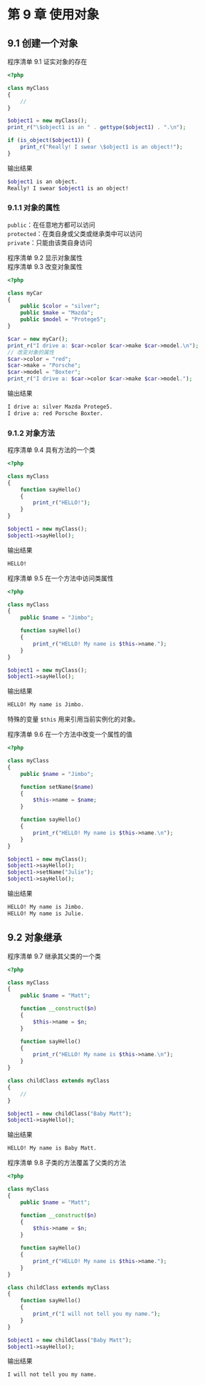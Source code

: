 # 第 9 章 使用对象

## 9.1 创建一个对象

程序清单 9.1 证实对象的存在

```php
<?php

class myClass
{
    //
}

$object1 = new myClass();
print_r("\$object1 is an " . gettype($object1) . ".\n");

if (is_object($object1)) {
    print_r("Really! I swear \$object1 is an object!");
}
```

输出结果

```bash
$object1 is an object.
Really! I swear $object1 is an object!
```

### 9.1.1 对象的属性

`public`：在任意地方都可以访问 \
`protected`：在类自身或父类或继承类中可以访问 \
`private`：只能由该类自身访问

程序清单 9.2 显示对象属性 \
程序清单 9.3 改变对象属性

```php
<?php

class myCar
{
    public $color = "silver";
    public $make = "Mazda";
    public $model = "Protege5";
}

$car = new myCar();
print_r("I drive a: $car->color $car->make $car->model.\n");
// 改变对象的属性
$car->color = "red";
$car->make = "Porsche";
$car->model = "Boxter";
print_r("I drive a: $car->color $car->make $car->model.");
```

输出结果

```bash
I drive a: silver Mazda Protege5.
I drive a: red Porsche Boxter.
```

### 9.1.2 对象方法

程序清单 9.4 具有方法的一个类

```php
<?php

class myClass
{
    function sayHello()
    {
        print_r("HELLO!");
    }
}

$object1 = new myClass();
$object1->sayHello();
```

输出结果

```bash
HELLO!
```

程序清单 9.5 在一个方法中访问类属性

```php
<?php

class myClass
{
    public $name = "Jimbo";

    function sayHello()
    {
        print_r("HELLO! My name is $this->name.");
    }
}

$object1 = new myClass();
$object1->sayHello();
```

输出结果

```bash
HELLO! My name is Jimbo.
```

特殊的变量 `$this` 用来引用当前实例化的对象。

程序清单 9.6 在一个方法中改变一个属性的值

```php
<?php

class myClass
{
    public $name = "Jimbo";

    function setName($name)
    {
        $this->name = $name;
    }

    function sayHello()
    {
        print_r("HELLO! My name is $this->name.\n");
    }
}

$object1 = new myClass();
$object1->sayHello();
$object1->setName("Julie");
$object1->sayHello();
```

输出结果

```bash
HELLO! My name is Jimbo.
HELLO! My name is Julie.
```

## 9.2 对象继承

程序清单 9.7 继承其父类的一个类

```php
<?php

class myClass
{
    public $name = "Matt";

    function __construct($n)
    {
        $this->name = $n;
    }

    function sayHello()
    {
        print_r("HELLO! My name is $this->name.\n");
    }
}

class childClass extends myClass
{
    //
}

$object1 = new childClass("Baby Matt");
$object1->sayHello();
```

输出结果

```bash
HELLO! My name is Baby Matt.
```

程序清单 9.8 子类的方法覆盖了父类的方法

```php
<?php

class myClass
{
    public $name = "Matt";

    function __construct($n)
    {
        $this->name = $n;
    }

    function sayHello()
    {
        print_r("HELLO! My name is $this->name.");
    }
}

class childClass extends myClass
{
    function sayHello()
    {
        print_r("I will not tell you my name.");
    }
}

$object1 = new childClass("Baby Matt");
$object1->sayHello();
```

输出结果

```bash
I will not tell you my name.
```